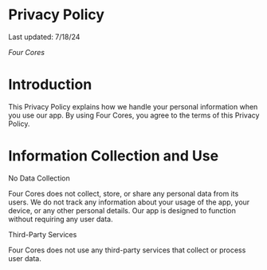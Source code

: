 # Privacy Policy

Last updated: 7/18/24

*Four Cores*

# Introduction

This Privacy Policy explains how we handle your personal information when you use our app. By using Four Cores, you agree to the terms of this Privacy Policy.

# Information Collection and Use

No Data Collection

Four Cores does not collect, store, or share any personal data from its users. We do not track any information about your usage of the app, your device, or any other personal details. Our app is designed to function without requiring any user data.

Third-Party Services

Four Cores does not use any third-party services that collect or process user data.